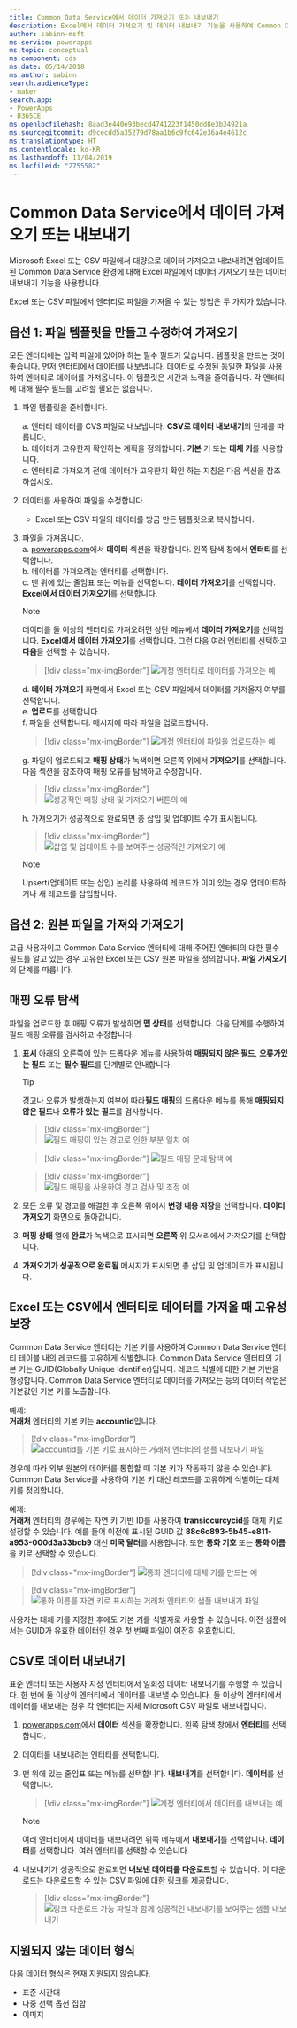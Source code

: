 ```yaml
---
title: Common Data Service에서 데이터 가져오기 또는 내보내기
description: Excel에서 데이터 가져오기 및 데이터 내보내기 기능을 사용하여 Common Data Service의 엔터티로 Excel 또는 CSV 파일의 데이터를 대량으로 가져오고 내보냅니다.
author: sabinn-msft
ms.service: powerapps
ms.topic: conceptual
ms.component: cds
ms.date: 05/14/2018
ms.author: sabinn
search.audienceType:
- maker
search.app:
- PowerApps
- D365CE
ms.openlocfilehash: 8aad3e440e93becd4741223f1450dd8e3b34921a
ms.sourcegitcommit: d9cecdd5a35279d78aa1b6c9fc642e36a4e4612c
ms.translationtype: HT
ms.contentlocale: ko-KR
ms.lasthandoff: 11/04/2019
ms.locfileid: "2755582"
---
```

# <a name="import-or-export-data-from-common-data-service"></a>Common Data Service에서 데이터 가져오기 또는 내보내기

Microsoft Excel 또는 CSV 파일에서 대량으로 데이터 가져오고 내보내려면 업데이트된 Common Data Service 환경에 대해 Excel 파일에서 데이터 가져오기 또는 데이터 내보내기 기능을 사용합니다.

Excel 또는 CSV 파일에서 엔터티로 파일을 가져올 수 있는 방법은 두 가지가 있습니다.

## <a name="option-1-import-by-creating-and-modifying-a-file-template"></a>옵션 1: 파일 템플릿을 만들고 수정하여 가져오기

모든 엔터티에는 입력 파일에 있어야 하는 필수 필드가 있습니다. 템플릿을 만드는 것이 좋습니다. 먼저 엔터티에서 데이터를 내보냅니다. 데이터로 수정된 동일한 파일을 사용하여 엔터티로 데이터를 가져옵니다. 이 템플릿은 시간과 노력을 줄여줍니다. 각 엔터티에 대해 필수 필드를 고려할 필요는 없습니다.

1. 파일 템플릿을 준비합니다.

    a. 엔터티 데이터를 CVS 파일로 내보냅니다. **CSV로 데이터 내보내기**의 단계를 따릅니다.  
    b. 데이터가 고유한지 확인하는 계획을 정의합니다. **기본** 키 또는 **대체 키**를 사용합니다.  
    c. 엔터티로 가져오기 전에 데이터가 고유한지 확인 하는 지침은 다음 섹션을 참조하십시오. 

1. 데이터를 사용하여 파일을 수정합니다.

    - Excel 또는 CSV 파일의 데이터를 방금 만든 템플릿으로 복사합니다.

1. 파일을 가져옵니다.  
    a. [powerapps.com](https://make.powerapps.com/)에서 **데이터** 섹션을 확장합니다. 왼쪽 탐색 창에서 **엔터티**를 선택합니다.  
    b. 데이터를 가져오려는 엔터티를 선택합니다.  
    c. 맨 위에 있는 줄임표 또는 메뉴를 선택합니다. **데이터 가져오기**를 선택합니다. **Excel에서 데이터 가져오기**를 선택합니다.  

    > [!NOTE]
    > 데이터를 둘 이상의 엔터티로 가져오려면 상단 메뉴에서 **데이터 가져오기**를 선택합니다. **Excel에서 데이터 가져오기**를 선택합니다. 그런 다음 여러 엔터티를 선택하고 **다음**을 선택할 수 있습니다.

    > [!div class="mx-imgBorder"] 
    > ![**계정** 엔터티로 데이터를 가져오는 예](./media/data-platform-import-export/import-data-to-account.png)

    d. **데이터 가져오기** 화면에서 Excel 또는 CSV 파일에서 데이터를 가져올지 여부를 선택합니다.  
    e. **업로드**를 선택합니다.  
    f. 파일을 선택합니다. 메시지에 따라 파일을 업로드합니다.  

    > [!div class="mx-imgBorder"] 
    > ![**계정** 엔터티에 파일을 업로드하는 예](./media/data-platform-import-export/upload-account.png)

    g. 파일이 업로드되고 **매핑 상태**가 녹색이면 오른쪽 위에서 **가져오기**를 선택합니다. 다음 섹션을 참조하여 매핑 오류를 탐색하고 수정합니다.  

    > [!div class="mx-imgBorder"] 
    > ![성공적인 **매핑 상태** 및 **가져오기** 버튼의 예](./media/data-platform-import-export/success-map-imp.png)

    h. 가져오기가 성공적으로 완료되면 총 삽입 및 업데이트 수가 표시됩니다.  

    > [!div class="mx-imgBorder"] 
    > ![삽입 및 업데이트 수를 보여주는 성공적인 가져오기 예](./media/data-platform-import-export/success-imp-insert.png)

    > [!NOTE]
    > Upsert(업데이트 또는 삽입) 논리를 사용하여 레코드가 이미 있는 경우 업데이트하거나 새 레코드를 삽입합니다.

## <a name="option-2-import-by-bringing-your-own-source-file"></a>옵션 2: 원본 파일을 가져와 가져오기

고급 사용자이고 Common Data Service 엔터티에 대해 주어진 엔터티의 대한 필수 필드를 알고 있는 경우 고유한 Excel 또는 CSV 원본 파일을 정의합니다. **파일 가져오기**의 단계를 따릅니다.

## <a name="navigate-mapping-errors"></a>매핑 오류 탐색

파일을 업로드한 후 매핑 오류가 발생하면 **맵 상태**를 선택합니다. 다음 단계를 수행하여 필드 매핑 오류를 검사하고 수정합니다.

1. **표시** 아래의 오른쪽에 있는 드롭다운 메뉴를 사용하여 **매핑되지 않은 필드**, **오류가있는 필드** 또는 **필수 필드**를 단계별로 안내합니다.

    > [!TIP]
    > 경고나 오류가 발생하는지 여부에 따라**필드 매핑**의 드롭다운 메뉴를 통해 **매핑되지 않은 필드**나 **오류가 있는 필드**를 검사합니다.

    > [!div class="mx-imgBorder"] 
    > ![필드 매핑이 있는 경고로 인한 부분 일치 예](./media/data-platform-import-export/partial-match.png)

    > [!div class="mx-imgBorder"] 
    > ![필드 매핑 문제 탐색 예](./media/data-platform-import-export/navigate-mappings.png)

    > [!div class="mx-imgBorder"] 
    > ![필드 매핑을 사용하여 경고 검사 및 조정 예](./media/data-platform-import-export/inspect-warnings.png)

2. 모든 오류 및 경고를 해결한 후 오른쪽 위에서 **변경 내용 저장**을 선택합니다. **데이터 가져오기** 화면으로 돌아갑니다.
3. **매핑 상태** 열에 **완료**가 녹색으로 표시되면 **오른쪽** 위 모서리에서 가져오기를 선택합니다.
4. **가져오기가 성공적으로 완료됨** 메시지가 표시되면 총 삽입 및 업데이트가 표시됩니다.

## <a name="ensure-uniqueness-when-you-import-data-into-an-entity-from-excel-or-csv"></a>Excel 또는 CSV에서 엔터티로 데이터를 가져올 때 고유성 보장

Common Data Service 엔터티는 기본 키를 사용하여 Common Data Service 엔터티 테이블 내의 레코드를 고유하게 식별합니다. Common Data Service 엔터티의 기본 키는 GUID(Globally Unique Identifier)입니다. 레코드 식별에 대한 기본 기반을 형성합니다. Common Data Service 엔터티로 데이터를 가져오는 등의 데이터 작업은 기본값인 기본 키를 노출합니다.

예제:  
**거래처** 엔터티의 기본 키는 **accountid**입니다.

   > [!div class="mx-imgBorder"] 
   > ![**accountid**를 기본 키로 표시하는 **거래처** 엔터티의 샘플 내보내기 파일](./media/data-platform-import-export/export-pk.png)

경우에 따라 외부 원본의 데이터를 통합할 때 기본 키가 작동하지 않을 수 있습니다. Common Data Service를 사용하여 기본 키 대신 레코드를 고유하게 식별하는 대체 키를 정의합니다.

예제:  
**거래처** 엔터티의 경우에는 자연 키 기반 ID를 사용하여 **transiccurcycid**를 대체 키로 설정할 수 있습니다. 예를 들어 이전에 표시된 GUID 값 **88c6c893-5b45-e811-a953-000d3a33bcb9** 대신 **미국 달러**를 사용합니다. 또한 **통화 기호** 또는 **통화 이름**을 키로 선택할 수 있습니다.

   > [!div class="mx-imgBorder"] 
   > ![**통화** 엔터티에 대체 키를 만드는 예](./media/data-platform-import-export/create-ak.png)

   > [!div class="mx-imgBorder"] 
   > ![**통화 이름**를 자연 키로 표시하는 **거래처** 엔터티의 샘플 내보내기 파일](./media/data-platform-import-export/export-nk.png)

사용자는 대체 키를 지정한 후에도 기본 키를 식별자로 사용할 수 있습니다. 이전 샘플에서는 GUID가 유효한 데이터인 경우 첫 번째 파일이 여전히 유효합니다.

## <a name="export-data-to-csv"></a>CSV로 데이터 내보내기

표준 엔터티 또는 사용자 지정 엔터티에서 일회성 데이터 내보내기를 수행할 수 있습니다. 한 번에 둘 이상의 엔터티에서 데이터를 내보낼 수 있습니다. 둘 이상의 엔터티에서 데이터를 내보내는 경우 각 엔터티는 자체 Microsoft CSV 파일로 내보내집니다.

1. [powerapps.com](https://make.powerapps.com/)에서 **데이터** 섹션을 확장합니다. 왼쪽 탐색 창에서 **엔터티**를 선택합니다.
1. 데이터를 내보내려는 엔터티를 선택합니다.
1. 맨 위에 있는 줄임표 또는 메뉴를 선택합니다. **내보내기**를 선택합니다. **데이터**를 선택합니다.

    > [!div class="mx-imgBorder"] 
    > ![**계정** 엔터티에서 데이터를 내보내는 예](./media/data-platform-import-export/export-account.png)

    > [!NOTE]
    > 여러 엔터티에서 데이터를 내보내려면 위쪽 메뉴에서 **내보내기**를 선택합니다. **데이터**를 선택합니다. 여러 엔터티를 선택할 수 있습니다.

1. 내보내기가 성공적으로 완료되면 **내보낸 데이터를 다운로드**할 수 있습니다. 이 다운로드는 다운로드할 수 있는 CSV 파일에 대한 링크를 제공합니다.

    > [!div class="mx-imgBorder"] 
    > ![링크 다운로드 가능 파일과 함께 성공적인 내보내기를 보여주는 샘플 내보내기](./media/data-platform-import-export/export-success.png)

## <a name="unsupported-data-types"></a>지원되지 않는 데이터 형식

다음 데이터 형식은 현재 지원되지 않습니다.

- 표준 시간대
- 다중 선택 옵션 집합
- 이미지
